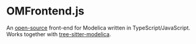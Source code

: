 # OMFrontend.js

An [open-source](OSMC-License.txt) front-end for Modelica written in TypeScript/JavaScript.
Works together with [tree-sitter-modelica](https://github.com/OpenModelica/tree-sitter-modelica).
